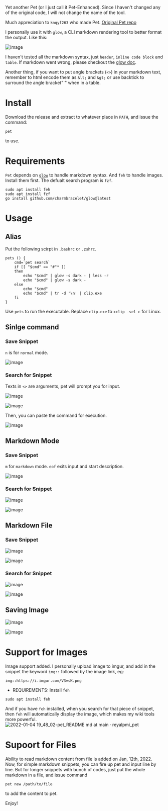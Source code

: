 Yet another Pet (or I just call it Pet-Enhanced). Since I haven't changed any of the original code, I will not change the name of the tool.
   
Much appreciation to `knqyf263` who made Pet. [Original Pet repo](https://github.com/knqyf263/pet)

I personally use it with `glow`, a CLI markdown rendering tool to better format the output. Like this:

![image](https://user-images.githubusercontent.com/28176389/129502096-65807f4f-10cb-4db6-9bae-dc770283ef63.png)

I haven't tested all the markdown syntax, just `header`, `inline code block` and `table`. If markdown went wrong, please checkout the [glow doc](https://github.com/charmbracelet/glow).

Another thing, if you want to put angle brackets (`<>`) in your markdown text, remember to html encode them as `&lt;` and `&gt;` or use backtick to surround the angle bracket"`" when in a table.

# Install

Download the release and extract to whatever place in `PATH`, and issue the command:
```
pet
```

to use.

# Requirements

`Pet` depends on [`glow`](github.com/charmbracelet/glow) to handle markdown syntax. And `feh` to handle images. Install them first. The defualt search program is `fzf`.

```
sudo apt install feh
sudo apt install fzf
go install github.com/charmbracelet/glow@latest
```

# Usage

## Alias

Put the following scirpt in `.bashrc` or `.zshrc`.

```
pets () {
    cmd=`pet search`
    if [[ "$cmd" == "#"* ]]
    then
        echo "$cmd" | glow -s dark - | less -r
        echo "$cmd" | glow -s dark -
    else
        echo "$cmd"
        echo "$cmd" | tr -d '\n' | clip.exe
    fi
}
```

Use `pets` to run the executable. Replace `clip.exe` to `xclip -sel c` for Linux.

## Sinlge command

### Save Snippet

`n` is for `normal` mode.

![image](https://user-images.githubusercontent.com/28176389/208106824-b7ff653e-9642-411a-a2d0-aace7b278d14.png)

### Search for Snippet

Texts in `<>` are arguments, pet will prompt you for input.

![image](https://user-images.githubusercontent.com/28176389/208107108-fa81d9e9-2cdd-49d9-90cd-7295adf86af4.png)

![image](https://user-images.githubusercontent.com/28176389/208107357-ef61740c-b8ce-4268-8ee6-1679e882175c.png)

Then, you can paste the command for execution.

![image](https://user-images.githubusercontent.com/28176389/208108345-cd2e5a1c-f1e0-4e2e-b704-378350686e55.png)


## Markdown Mode

### Save Snippet

`m` for `markdown` mode. `eof` exits input and start description.

![image](https://user-images.githubusercontent.com/28176389/208107945-a7d8c09d-e306-445a-91a2-6d21b66f9254.png)

### Search for Snippet

![image](https://user-images.githubusercontent.com/28176389/208108100-0c75e346-725f-453d-b561-8c0be9a0839c.png)

![image](https://user-images.githubusercontent.com/28176389/208108146-75d42947-954a-4d16-a6e4-53da9d08a960.png)

## Markdown File

### Save Snippet

![image](https://user-images.githubusercontent.com/28176389/208108800-ccf45361-cfef-446d-9260-b08e0e036840.png)

![image](https://user-images.githubusercontent.com/28176389/208108916-22caa6d5-87b5-471f-a763-a9a6de720a30.png)

### Search for Snippet

![image](https://user-images.githubusercontent.com/28176389/208109016-1534737f-de61-4885-9419-ecbb7a1338d4.png)

![image](https://user-images.githubusercontent.com/28176389/208109049-fc8343c3-ebaa-4ac4-b4b0-cc3cd4119b68.png)

## Saving Image

![image](https://user-images.githubusercontent.com/28176389/208110386-d7d69d66-641e-4c68-a60e-ea2c4e11ffaa.png)

![image](https://user-images.githubusercontent.com/28176389/208111518-32c140e0-6354-4336-87e4-b03ba7556e58.png)


# Support for Images
Image support added. I personally upload image to imgur, and add in the snippet the keyword `img::` followed by the image link, eg:

```
img::https://i.imgur.com/V3vsK.png
```

* REQUIREMENTS: Install `feh`

```
sudo apt install feh
```

And if you have `feh` installed, when you search for that piece of snippet, then `feh` will automatically display the image, which makes my wiki tools more powerful.
![2022-01-04 19_48_02-pet_README md at main · reyalpmi_pet](https://user-images.githubusercontent.com/28176389/148054694-b294b7a5-1517-4784-b0d2-0b89457ee9f1.png)

# Supoort for Files

Ability to read markdown content from file is added on Jan, 12th, 2022. Now, for simple markdown snippets, you can fire up pet and input line by line. But for longer snippets with bunch of codes, just put the whole markdown in a file, and issue command

```
pet new /path/to/file
```

to add the content to pet.

Enjoy!
